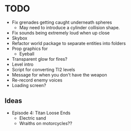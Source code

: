 # TODO
- Fix grenades getting caught underneath spheres
  - May need to introduce a cylinder collision shape.
- Fix sounds being extremely loud when up close
- Skybox
- Refactor world package to separate entities into folders
- Prop graphics for
  - Eyeball
- Transparent glow for fires?
- Level intro
- Script for converting TI2 levels
- Message for when you don't have the weapon
- Re-record enemy voices
- Loading screen?

## Ideas

- Episode 4: Titan Loose Ends
  - Electric sand
  - Wraiths on motorcycles??
